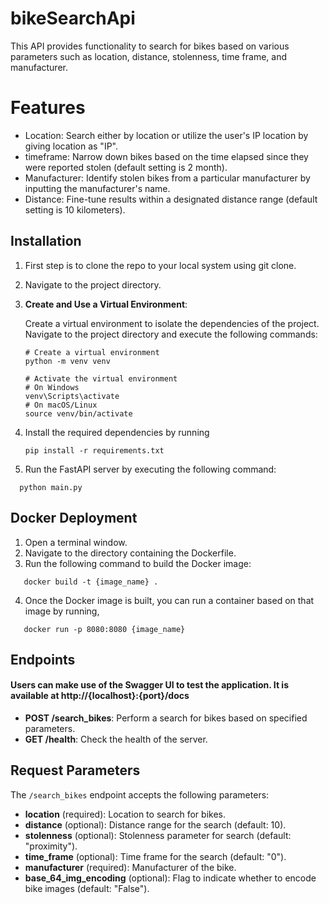 # bikeSearchApi
This API provides functionality to search for bikes based on various parameters such as location, distance, stolenness, time frame, and manufacturer.

# Features
- Location: Search either by location or utilize the user's IP location by giving location as "IP".
- timeframe: Narrow down bikes based on the time elapsed since they were reported stolen (default setting is 2 month).
- Manufacturer: Identify stolen bikes from a particular manufacturer by inputting the manufacturer's name.
- Distance: Fine-tune results within a designated distance range (default setting is 10 kilometers).

## Installation

1. First step is to clone the repo to your local system using git clone.
2. Navigate to the project directory.
3. **Create and Use a Virtual Environment**:

    Create a virtual environment to isolate the dependencies of the project. Navigate to the project directory and execute the following commands:

    ```
    # Create a virtual environment
    python -m venv venv

    # Activate the virtual environment
    # On Windows
    venv\Scripts\activate
    # On macOS/Linux
    source venv/bin/activate
    ```
4. Install the required dependencies by running
    ```
    pip install -r requirements.txt

    ```

5. Run the FastAPI server by executing the following command:
  ```
    python main.py

  ```

## Docker Deployment
1. Open a terminal window.
2. Navigate to the directory containing the Dockerfile.
3. Run the following command to build the Docker image:
 ```
    docker build -t {image_name} .

  ```
4. Once the Docker image is built, you can run a container based on that image by running,
 ```
    docker run -p 8080:8080 {image_name}

   ```

## Endpoints
#### Users can make use of the Swagger UI to test the application. It is available at http://{localhost}:{port}/docs
- **POST /search_bikes**: Perform a search for bikes based on specified parameters.
- **GET /health**: Check the health of the server.

## Request Parameters

The `/search_bikes` endpoint accepts the following parameters:

- **location** (required): Location to search for bikes.
- **distance** (optional): Distance range for the search (default: 10).
- **stolenness** (optional): Stolenness parameter for search (default: "proximity").
- **time_frame** (optional): Time frame for the search (default: "0").
- **manufacturer** (required): Manufacturer of the bike.
- **base_64_img_encoding** (optional): Flag to indicate whether to encode bike images (default: "False").







